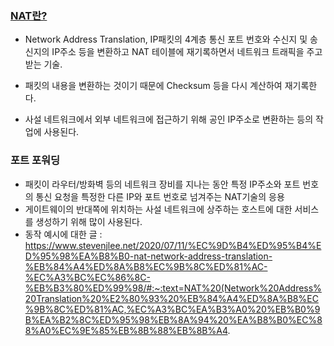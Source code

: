 ### [NAT란?](https://youtu.be/Qle5cfCcuEY?list=PL0d8NnikouEWcF1jJueLdjRIC4HsUlULi)

- Network Address Translation, IP패킷의 4계층 통신 포트 번호와 수신지 및 송신지의 IP주소 등을 변환하고 NAT 테이블에 재기록하면서 네트워크 트래픽을 주고 받는 기술. 

- 패킷의 내용을 변환하는 것이기 때문에 Checksum 등을 다시 계산하여 재기록한다.

- 사설 네트워크에서 외부 네트워크에 접근하기 위해 공인 IP주소로 변환하는 등의 작업에 사용된다.

  

### 포트 포워딩

- 패킷이 라우터/방화벽 등의 네트워크 장비를 지나는 동안 특정 IP주소와 포트 번호의 통신 요청을 특정한 다른 IP와 포트 번호로 넘겨주는 NAT기술의 응용
- 게이트웨이의 반대쪽에 위치하는 사설 네트워크에 상주하는 호스트에 대한 서비스를 생성하기 위해 많이 사용된다.
- 동작 예시에 대한 글 : https://www.stevenjlee.net/2020/07/11/%EC%9D%B4%ED%95%B4%ED%95%98%EA%B8%B0-nat-network-address-translation-%EB%84%A4%ED%8A%B8%EC%9B%8C%ED%81%AC-%EC%A3%BC%EC%86%8C-%EB%B3%80%ED%99%98/#:~:text=NAT%20(Network%20Address%20Translation%20%E2%80%93%20%EB%84%A4%ED%8A%B8%EC%9B%8C%ED%81%AC,%EC%A3%BC%EA%B3%A0%20%EB%B0%9B%EA%B2%8C%ED%95%98%EB%8A%94%20%EA%B8%B0%EC%88%A0%EC%9E%85%EB%8B%88%EB%8B%A4.



